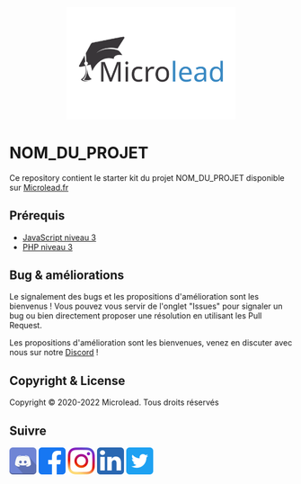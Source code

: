 [<p align="center"><img src="assets/LOGO-FINAL-V2.svg" alt="Microlead" width="300" /></p>](https://microlead.fr/)

# NOM_DU_PROJET
Ce repository contient le starter kit du projet NOM_DU_PROJET disponible sur [Microlead.fr](LIEN_DU_PROJET)

## Prérequis
- [JavaScript niveau 3](LIEN_DE_LECHELLE_PUBLIQUE)
- [PHP niveau 3](LIEN_DE_LECHELLE_PUBLIQUE)

## Bug & améliorations

Le signalement des bugs et les propositions d'amélioration sont les bienvenus ! Vous pouvez vous servir de l'onglet "Issues" pour signaler un bug ou bien directement proposer une résolution en utilisant les Pull Request.

Les propositions d'amélioration sont les bienvenues, venez en discuter avec nous sur notre [Discord](https://discord.gg/skkDr3STAw) !


## Copyright & License

Copyright © 2020-2022 Microlead. Tous droits réservés

## Suivre
[<img src="https://github.com/Microleadoff/Microleadoff/blob/main/assets/discord.png">](https://discord.gg/skkDr3STAw)
[<img src="https://github.com/Microleadoff/Microleadoff/blob/main/assets/facebook.png">](https://www.facebook.com/Microleadoff)
[<img src="https://github.com/Microleadoff/Microleadoff/blob/main/assets/insta.png">](https://www.instagram.com/microlead_off/)
[<img src="https://github.com/Microleadoff/Microleadoff/blob/main/assets/linkedin.png">](https://www.linkedin.com/company/microleadoff)
[<img src="https://github.com/Microleadoff/Microleadoff/blob/main/assets/twitter.png">](https://twitter.com/Microlead_off)
